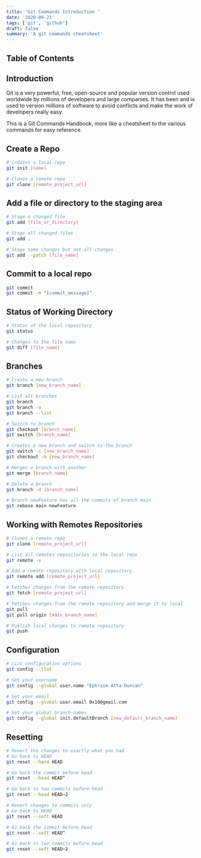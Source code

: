 ```yaml
---
title: 'Git Commands Introduction '
date: '2020-09-21'
tags: ['git', 'github']
draft: false
summary: 'A git commands cheatsheet'
---
```


## Table of Contents

<TOCInline toc={props.toc} exclude="Table of Contents" />

## Introduction

Git is a very powerful, free, open-source and popular version control used worldwide by millions of developers
and large companies. It has been and is used to version millions of software to avoid conflicts and make
the work of developers really easy.

This is a Git Commands Handbook, more like a cheatsheet to the various commands for easy reference.

## Create a Repo

```bash
# Creates a local repo
git init [name]

# Clones a remote repo
git clone [remote_project_url]
```

## Add a file or directory to the staging area

```bash
# Stage a changed file
git add [file_or_directory]

# Stage all changed files
git add .

# Stage some changes but not all changes
git add --patch [file_name]
```

## Commit to a local repo

```bash
git commit
git commit -m "[commit_message]"
```

## Status of Working Directory

```bash
# Status of the local repository
git status

# Changes to the file name
git diff [file_name]
```

## Branches

```bash
# Create a new branch
git branch [new_branch_name]

# List all branches
git branch
git branch -a
git branch --list

# Switch to branch
git checkout [branch_name]
git switch [branch_name]

# Creates a new branch and switch to the branch
git switch -c [new_branch_name]
git checkout -b [new_branch_name]

# Merges a branch with another
git merge [branch_name]

# Delete a branch
git branch -d [branch_name]

# Branch newFeature has all the commits of branch main
git rebase main newFeature
```

## Working with Remotes Repositories

```bash
# Clones a remote repo
git clone [remote_project_url]

# List all remotes repositories to the local repo
git remote -v

# Add a remote repository with local repository
git remote add [remote_project_url]

# Fetches changes from the remote repository
git fetch [remote_project_url]

# Fetches changes from the remote repository and merge it to local
git pull
git pull origin [main_branch_name]

# Publish local changes to remote repository
git push
```

## Configuration

```bash
# List configuration options
git config --list

# Set your username
git config --global user.name "Ephraim Atta-Duncan"

# Set your email
git config --global user.email 0x10@gmail.com

# Set your global branch names
git config --global init.defaultBranch [new_default_branch_name]
```

## Resetting

```bash
# Revert the changes to exactly what you had
# Go back to HEAD
git reset --hard HEAD

# Go back the commit before head
git reset --head HEAD^

# Go back to two commits before head
git reset --head HEAD~2

# Revert changes to commits only
# Go back to HEAD
git reset --soft HEAD

# Go back the commit before head
git reset --soft HEAD^

# Go back to two commits before head
git reset --soft HEAD~2
```

